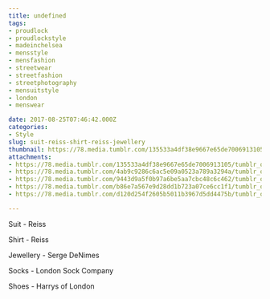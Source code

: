 ```yaml
---
title: undefined
tags:
- proudlock
- proudlockstyle
- madeinchelsea
- mensstyle
- mensfashion
- streetwear
- streetfashion
- streetphotography
- mensuitstyle
- london
- menswear

date: 2017-08-25T07:46:42.000Z
categories:
- Style
slug: suit-reiss-shirt-reiss-jewellery
thumbnail: https://78.media.tumblr.com/135533a4df38e9667e65de7006913105/tumblr_ov8dlyPBl81rhrm24o1_1280.jpg
attachments:
- https://78.media.tumblr.com/135533a4df38e9667e65de7006913105/tumblr_ov8dlyPBl81rhrm24o1_1280.jpg
- https://78.media.tumblr.com/4ab9c9286c6ac5e09a0523a789a3294a/tumblr_ov8dlyPBl81rhrm24o2_1280.jpg
- https://78.media.tumblr.com/9443d9a5f0b97a6be5aa7cbc48c6c462/tumblr_ov8dlyPBl81rhrm24o3_1280.jpg
- https://78.media.tumblr.com/b86e7a567e9d28dd1b723a07ce6cc1f1/tumblr_ov8dlyPBl81rhrm24o4_1280.jpg
- https://78.media.tumblr.com/d120d254f2605b5011b3967d5dd4475b/tumblr_ov8dlyPBl81rhrm24o5_1280.jpg

---
```


Suit - Reiss 

  Shirt - Reiss 

  Jewellery - Serge DeNimes 

  Socks - London Sock Company 

  Shoes - Harrys of London
